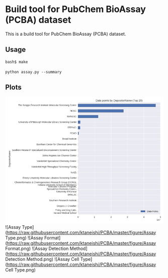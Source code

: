 Build tool for PubChem BioAssay (PCBA) dataset
==============================================

This is a build tool for PubChem BioAssay (PCBA) dataset.

Usage
-----

    bash$ make

    python assay.py --summary

Plots
-----

![DepositorName](https://raw.githubusercontent.com/ktaneishi/PCBA/master/figure/DepositorName.png)
![Assay Type](https://raw.githubusercontent.com/ktaneishi/PCBA/master/figure/Assay Type.png)
![Assay Format](https://raw.githubusercontent.com/ktaneishi/PCBA/master/figure/Assay Format.png)
![Assay Detection Method](https://raw.githubusercontent.com/ktaneishi/PCBA/master/figure/Assay Detection Method.png)
![Assay Cell Type](https://raw.githubusercontent.com/ktaneishi/PCBA/master/figure/Assay Cell Type.png)
